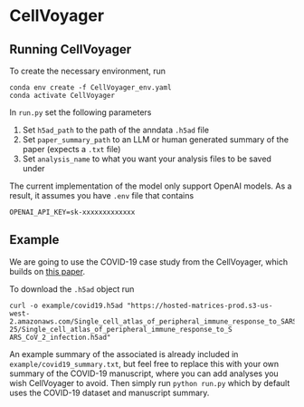 # CellVoyager
## Running CellVoyager
To create the necessary environment, run
```
conda env create -f CellVoyager_env.yaml
conda activate CellVoyager
```
In `run.py` set the following parameters
1. Set `h5ad_path` to the path of the anndata `.h5ad` file
2. Set `paper_summary_path` to an LLM or human generated summary of the paper (expects a `.txt` file)
3. Set `analysis_name` to what you want your analysis files to be saved under

The current implementation of the model only support OpenAI models. As a result, it assumes you have `.env` file that contains
```
OPENAI_API_KEY=sk-xxxxxxxxxxxxx
```

## Example
We are going to use the COVID-19 case study from the CellVoyager, which builds on [this paper](https://www.nature.com/articles/s41591-020-0944-y).


To download the `.h5ad` object run
```
curl -o example/covid19.h5ad "https://hosted-matrices-prod.s3-us-
west-2.amazonaws.com/Single_cell_atlas_of_peripheral_immune_response_to_SARS_CoV_2_infection-25/Single_cell_atlas_of_peripheral_immune_response_to_S
ARS_CoV_2_infection.h5ad"
```
An example summary of the associated is already included in `example/covid19_summary.txt`, but feel free to replace this with your own summary of the COVID-19 manuscript, where you can add analyses you wish CellVoyager to avoid.
Then simply run `python run.py` which by default uses the COVID-19 dataset and manuscript summary.

